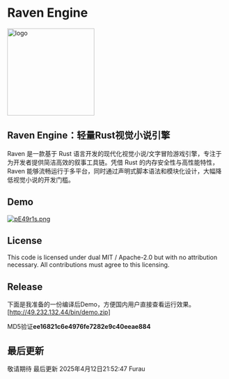 # Raven Engine
<img src="https://s21.ax1x.com/2025/04/12/pERffsK.png" width="200" alt="logo">

## Raven Engine：轻量Rust视觉小说引擎
Raven 是一款基于 Rust 语言开发的现代化视觉小说/文字冒险游戏引擎，专注于为开发者提供简洁高效的叙事工具链。凭借 Rust 的内存安全性与高性能特性，Raven 能够流畅运行于多平台，同时通过声明式脚本语法和模块化设计，大幅降低视觉小说的开发门槛。
## Demo
[![pE49r1s.png](https://s21.ax1x.com/2025/04/18/pE49r1s.png)](https://imgse.com/i/pE49r1s)

## License
This code is licensed under dual MIT / Apache-2.0 but with no attribution necessary. All contributions must agree to this licensing.
## Release
下面是我准备的一份编译后Demo，方便国内用户直接查看运行效果。
[http://49.232.132.44/bin/demo.zip]

MD5验证**ee16821c6e4976fe7282e9c40eeae884**
## 最后更新
敬请期待 最后更新 2025年4月12日21:52:47
Furau
